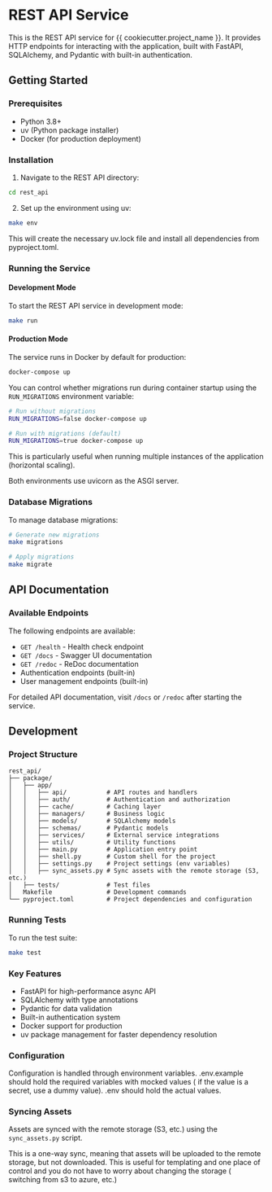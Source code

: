 # REST API Service

This is the REST API service for {{ cookiecutter.project_name }}. It provides HTTP endpoints for interacting with the application, built with FastAPI, SQLAlchemy, and Pydantic with built-in authentication.

## Getting Started

### Prerequisites

- Python 3.8+
- uv (Python package installer)
- Docker (for production deployment)

### Installation

1. Navigate to the REST API directory:
```bash
cd rest_api
```

2. Set up the environment using uv:
```bash
make env
```

This will create the necessary uv.lock file and install all dependencies from pyproject.toml.

### Running the Service

#### Development Mode
To start the REST API service in development mode:

```bash
make run
```

#### Production Mode
The service runs in Docker by default for production:

```bash
docker-compose up
```

You can control whether migrations run during container startup using the `RUN_MIGRATIONS` environment variable:
```bash
# Run without migrations
RUN_MIGRATIONS=false docker-compose up

# Run with migrations (default)
RUN_MIGRATIONS=true docker-compose up
```

This is particularly useful when running multiple instances of the application (horizontal scaling).

Both environments use uvicorn as the ASGI server.

### Database Migrations

To manage database migrations:

```bash
# Generate new migrations
make migrations

# Apply migrations
make migrate
```

## API Documentation

### Available Endpoints

The following endpoints are available:

- `GET /health` - Health check endpoint
- `GET /docs` - Swagger UI documentation
- `GET /redoc` - ReDoc documentation
- Authentication endpoints (built-in)
- User management endpoints (built-in)

For detailed API documentation, visit `/docs` or `/redoc` after starting the service.

## Development

### Project Structure

```
rest_api/
├── package/
│   ├── app/
│   │   ├── api/           # API routes and handlers
│   │   ├── auth/          # Authentication and authorization
│   │   ├── cache/         # Caching layer
│   │   ├── managers/      # Business logic
│   │   ├── models/        # SQLAlchemy models
│   │   ├── schemas/       # Pydantic models
│   │   ├── services/      # External service integrations
│   │   ├── utils/         # Utility functions
│   │   ├── main.py        # Application entry point
│   │   ├── shell.py       # Custom shell for the project
│   │   ├── settings.py    # Project settings (env variables)
│   │   ├── sync_assets.py # Sync assets with the remote storage (S3, etc.)
│   ├── tests/             # Test files
│   Makefile               # Development commands
└── pyproject.toml         # Project dependencies and configuration
```

### Running Tests

To run the test suite:

```bash
make test
```

### Key Features

- FastAPI for high-performance async API
- SQLAlchemy with type annotations
- Pydantic for data validation
- Built-in authentication system
- Docker support for production
- uv package management for faster dependency resolution

### Configuration

Configuration is handled through environment variables.
.env.example should hold the required variables with mocked values ( if the value is a secret, use a dummy value).
.env should hold the actual values.

### Syncing Assets

Assets are synced with the remote storage (S3, etc.) using the `sync_assets.py` script.

This is a one-way sync, meaning that assets will be uploaded to the remote storage, but not downloaded.
This is useful for templating and one place of control and you do not have to worry about changing the storage ( switching from s3 to azure, etc.)





